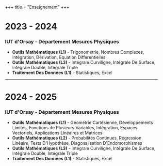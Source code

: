 +++
title = "Enseignement"
+++

# 2023 - 2024
### IUT d'Orsay - Département Mesures Physiques
* **Outils Mathématiques (L1)** - Trigonométrie, Nombres Complexes, Intégration, Dérivation, Equation Différentielles
* **Outils Mathématiques (L3)** -  Intégrale Curviligne, Intégrale De Surface, Intégrale Double, Intégrale Triple
* **Traitement Des Données (L1)** - Statistiques, Excel

---

# 2024 - 2025
### IUT d'Orsay - Département Mesures Physiques
* **Outils Mathématiques (L1)** -  Géométrie Cartésienne, Développements Limités, Fonctions de Plusieurs Variables, Intégration, Espaces Vectoriels, Applications Linéaires et Matrices
* **Outils Mathématiques (L2)** - Probabilités Continues, Régression Linéaire, Tests D'Hypothèse, Diagonalisation D'Endomorphismes
* **Outils Mathématiques (L3)** - Intégrale Curviligne, Intégrale De Surface, Intégrale Double, Intégrale Triple
* **Traitement Des Données (L1)** - Statistiques, Excel

